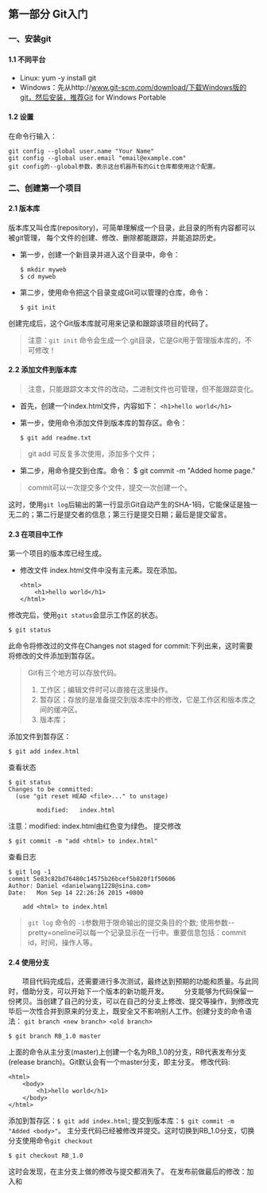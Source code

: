 ## 第一部分 Git入门
### 一、安装git
#### 1.1 不同平台
* Linux: yum -y install git
* Windows：先从http://www.git-scm.com/download/下载Windows版的git，然后安装，推荐Git for Windows Portable

#### 1.2 设置
在命令行输入：

    git config --global user.name "Your Name"
    git config --global user.email "email@example.com"
    git config的--global参数，表示这台机器所有的Git仓库都使用这个配置。
 
 
### 二、创建第一个项目
#### 2.1 版本库
版本库又叫仓库(repository)，可简单理解成一个目录，此目录的所有内容都可以被git管理，
每个文件的创建、修改、删除都能跟踪，并能追踪历史。
* 第一步，创建一个新目录并进入这个目录中，命令：

      $ mkdir myweb
      $ cd myweb
* 第二步，使用命令把这个目录变成Git可以管理的仓库，命令：

      $ git init
创建完成后，这个Git版本库就可用来记录和跟踪该项目的代码了。
> 注意：`git init` 命令会生成一个.git目录，它是Git用于管理版本库的，不可修改！
  
#### 2.2 添加文件到版本库
> 注意，只能跟踪文本文件的改动，二进制文件也可管理，但不能跟踪变化。

* 首先，创建一个index.html文件，内容如下：
  `<h1>hello world</h1>`
* 第一步，使用命令添加文件到版本库的暂存区。命令：

      $ git add readme.txt

> git add <file> 可反复多次使用，添加多个文件；

* 第二步，用命令提交到仓库。命令：
  $ git commit -m "Added home page."
> commit可以一次提交多个文件，提交一次创建一个。

这时，使用`git log`后输出的第一行显示Git自动产生的SHA-1码，它能保证是独一无二的；第二行是提交者的信息；第三行是提交日期；最后是提交留言。

#### 2.3 在项目中工作
第一个项目的版本库已经生成。
* 修改文件
index.html文件中没有<html>主元素。现在添加。

      <html>
          <h1>hello world</h1>
      </html>

修改完后，使用`git status`会显示工作区的状态。

    $ git status
此命令将修改过的文件在Changes not staged for commit:下列出来，这时需要将修改的文件添加到暂存区。
> Git有三个地方可以存放代码。
> 1. 工作区；编辑文件时可以直接在这里操作。
> 2. 暂存区；存放的是准备提交到版本库中的修改，它是工作区和版本库之间的缓冲区。
> 3. 版本库；

添加文件到暂存区：

    $ git add index.html
查看状态

    $ git status
    Changes to be committed:
      (use "git reset HEAD <file>..." to unstage)

            modified:   index.html

注意：modified:   index.html由红色变为绿色。
提交修改

    $ git commit -m "add <html> to index.html"
查看日志

    $ git log -1
    commit 5e83c82bd76480c14575b26bcef5b820f1f50606
    Author: Daniel <danielwang1228@sina.com>
    Date:   Mon Sep 14 22:26:26 2015 +0800

        add <html> to index.html

> `git log` 命令的 `-1`参数用于限命输出的提交条目的个数; 使用参数--pretty=oneline可以每一个记录显示在一行中。重要信息包括：commit id，时间，操作人等。

#### 2.4 使用分支
　　项目代码完成后，还需要进行多次测试，最终达到预期的功能和质量。与此同时，借助分支，可以开始下一个版本的新功能开发。
　　分支能够为代码保留一份拷贝。当创建了自己的分支，可以在自己的分支上修改、提交等操作，到修改完毕后一次性合并到原来的分支上，既安全又不影响别人工作。创建分支的命令语法：
    `git branch <new branch> <old branch>`

    $ git branch RB_1.0 master

上面的命令从主分支(master)上创建一个名为RB_1.0的分支，RB代表发布分支(release branch)。Git默认会有一个master分支，即主分支。
修改代码:

    <html>
        <body>
            <h1>hello world</h1>
        </body>
    </html>

添加到暂存区：`$ git add index.html`; 提交到版本库：`$ git commit -m "Added <body>"`。
主分支代码已经被修改并提交。这时切换到RB_1.0分支，切换分支使用命令`git checkout`

    $ git checkout RB_1.0
这时会发现，在主分支上做的修改与提交都消失了。
在发布前做最后的修改：加入<head>和<title>标签。

    <html>
        <head>
            <title>Home Page</title>
        </head>
        <body>
            <h1>hello world</h1>
        </body>
    </html>
添加暂存区：`$ git add index.html`; 提交到版本库：`$ git commit -m "release branch"`。
现在可以发布了，为此，要给这个版本打个标签。 

#### 2.5 处理发布
　　给Git中的文件打标签，意味着在版本库的历史中标记出特定的点，这样将来就比较容易找到相应版本的代码。现在打一个名为1.0的标签：

    $ git tag 1.0 RB_1.0
上面的命令作用是在RB_1.0分支上打上一个标签，名为1.0。这时可以使用不带参数的`git tag`命令查看标签:

    $ git tag
　　在给代码打过标签以，需要做一些整理工作。现在两条分支(master和RB_1.0)有不同的提交。创建RB_1.0以后，主分支用于版本2.0上新功能开发，现在要把RB_1.0分支上所做的修改合并到主分支上来。
　　使用变基命令`git rebase`可以实现这项工作。变基是把一条分支上的修改在另一条分支的末梢重现。
　　首先使用`git checkout`命令切回到主分支：

    $ git checkout master
　　使用命令`git rebase`，后面跟一个参数：希望变基到那条分支末梢的分支名称。

    $ git rebase RB_1.0
最后，使用`git branch -d`命令删除发布分支RB_1.0(由于在RB_1.0分支末梢打过标签，只要标签在，提交记录就都在）。

    $ git branch -d RB_1.0


## 第二部分 Git日常用法
### 三、添加与提交
#### 3.1 添加文件到暂存区

> 暂存的变更就是工作区中那些打算提交到版本库的变更。暂存操作将会更新Git的内部索引，该索引称为暂存区。
> 通过暂存区，可以设置哪些变更要提交到版本库，哪些暂时不提交。

命令：`git add`
功能：添加新文件和修改版本库中已有的文件到暂存区。
用法：`git add <file1> <file2> ...`
参数： 
* `-i` 启动交互命令提示符，这种方式可以交互暂存新文件，暂存对已有文件的修改，甚至只部分修改。
它会有几个选项可以选择。
>  1: status       2: update       3: revert       4: add untracked
>  5: patch        6: diff         7: quit         8: help
>  2 是添加文件到暂存区；3 是取消已暂存的修改；5 可以选择单个或多个文件，选择后会显示这些文件的当前内容与版本库中的差异。
* `-p` 直接进入补丁(patch)模式。

#### 3.2 提交到版本库
　　提交将变更添加到版本库的历史记录中，并为它们分配一个提交名称。
命令：`git commit`
功能：将暂存区的修改提交到版本库中。
参数：
* `-m` 本次提交的说明文字。可以传递多个`-m`。如果不带-m参数，Git会启动编辑器来编辑说明文件，用此方式时可以添加`-v`将要提交的内容与版本库中的比较结果添加到编辑器中。
* `-a` 把工作区中当前所有的修改直接提交到版本库中。注意：只会把已纳入版本库的文件提交到版本库，不会添加尚未被跟踪的文件。

#### 3.3 查看修改的内容
　　使用`git status` 和 `git diff`，查看工作区中做的修改。
1. 看到状态
命令：`git status`
功能：查看工作区的变动。
参数：
* `-s` 简短显示
* `-b` 查看分支信息

2. 查看文件改动
命令：`git diff`
功能：显示工作区、暂存区及版本库之间的差异。
参数：如果不带参数，将显示工作区与暂存区之间的区别。
* `--cached` 显示暂存区与版本库中的区别。
* `HEAD` 显示工作区、暂存区的与版本的差别。 `$ git diff HEAD`

#### 3.4 管理文件
##### 3.4.1 文件重命名与移动
命令：`git mv <原文件名称> <新文件名称>`
功能：使用原文件的内容来创建新文件，新文件保留原文件的历史修改记录，并删除原文件。
> 如果不使用git mv命也可以监测到文件移动 ，但会增加操作步骤：首先移动文件，然后`git add`添加新文件，最后`git rm`删除旧文件。

##### 3.4.2 忽略文件
　　将要忽略的文件名添加到`.gitignore`文件中。 支持通配符，如*.swp。这样，`git status`就不会显示文件名`.swp`结尾的文件了，取而代之的是一个新的`.gitignore`文件。

### 四、分支
#### 4.1 什么叫分支
　　实际工作中，要为许多任务设定优先级。如添加新功能、重构代码或修正Bug等，如果只使用一条版本来跟踪无法满足要求，因此需要创建和使用多条分支，多条分支可用来记录不同的版本记录。
　　Git中，任何修改和都是在分支上完成的，默认有一个主分支(master)。可以将主分支重命名。

    $ git branch -m master newmaster

#### 5.2 创建新分支
* 创建分支
命令：`git branch <分支名>`
功能：创建指定名称的分支。

* 查看分支
命令:`git branch`
功能：以列表形式查看所有的分支。当前所在分支用`*`指示。

* 切换分支
命令：`git checkout <分支名>`
功能：切换分支。

* 创建并切换到新分支
命令：`git checkout -b <分支名>`
功能：创建并切换到新分支




